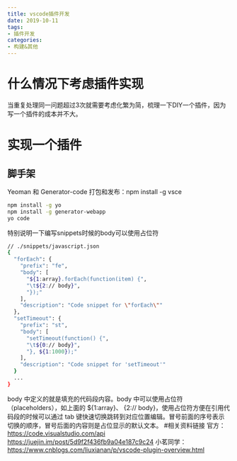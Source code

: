 ```yaml
---
title: vscode插件开发
date: 2019-10-11
tags:
- 插件开发
categories: 
- 构建&其他
---
```

# 什么情况下考虑插件实现
  当重复处理同一问题超过3次就需要考虑化繁为简，梳理一下DIY一个插件，因为写一个插件的成本并不大。
# 实现一个插件
## 脚手架
Yeoman 和 Generator-code
打包和发布：npm install -g vsce
```bash
npm install -g yo
npm install -g generator-webapp
yo code
```
特别说明一下编写snippets时候的body可以使用占位符
```bash
// ./snippets/javascript.json
{
  "forEach": {
    "prefix": "fe",
    "body": [
      "${1:array}.forEach(function(item) {",
      "\t${2:// body}",
      "});"
    ],
    "description": "Code snippet for \"forEach\""
  },
  "setTimeout": {
    "prefix": "st",
    "body": [
      "setTimeout(function() {",
      "\t${0:// body}",
      "}, ${1:1000});"
    ],
    "description": "Code snippet for 'setTimeout'"
  }
  ...
}
```
body 中定义的就是填充的代码段内容。body 中可以使用占位符（placeholders），如上面的 ${1:array}、 {2:// body}，使用占位符方便在引用代码段的时候可以通过 tab 键快速切换跳转到对应位置编辑。冒号前面的序号表示切换的顺序，冒号后面的内容则是占位显示的默认文本。
#相关资料链接
官方：https://code.visualstudio.com/api
https://juejin.im/post/5d9f2f436fb9a04e187c9c24
小茗同学：https://www.cnblogs.com/liuxianan/p/vscode-plugin-overview.html